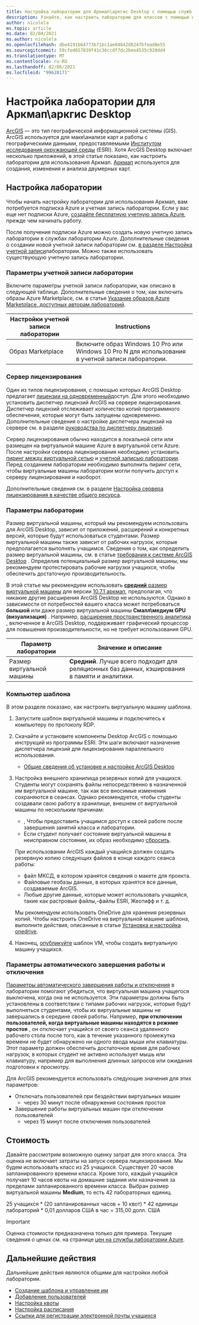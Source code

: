 ```yaml
---
title: Настройка лаборатории для Аркмап\аркгис Desktop с помощью служб лаборатории Azure | Документация Майкрософт
description: Узнайте, как настроить лабораторию для классов с помощью ArcGIS.
author: nicolela
ms.topic: article
ms.date: 02/04/2021
ms.author: nicolela
ms.openlocfilehash: dbe4191b64773b71bc1ae04842d824fbfead8e55
ms.sourcegitcommit: 59cfed657839f41c36ccdf7dc2bee4535c920dd4
ms.translationtype: MT
ms.contentlocale: ru-RU
ms.lasthandoff: 02/06/2021
ms.locfileid: "99628171"
---
```

# <a name="set-up-a-lab-for-arcmaparcgis-desktop"></a>Настройка лаборатории для Аркмап\аркгис Desktop

[ArcGIS](https://www.esri.com/en-us/arcgis/products/arcgis-solutions/overview) — это тип географической информационной системы (GIS).  ArcGIS используется для маке\анализе карт и работы с географическими данными, предоставляемыми [Институтом исследования окружающей среды](https://www.esri.com/en-us/home) (ESRI).  Хотя ArcGIS Desktop включает несколько приложений, в этой статье показано, как настроить лаборатории для использования Аркмап.  [Аркмап](https://desktop.arcgis.com/en/arcmap/latest/map/main/what-is-arcmap-.htm) используется для создания, изменения и анализа двумерных карт.

## <a name="lab-configuration"></a>Настройка лаборатории

Чтобы начать настройку лаборатории для использования Аркмап, вам потребуется подписка Azure и учетная запись лаборатории.  Если у вас еще нет подписки Azure, [создайте бесплатную учетную запись Azure](https://azure.microsoft.com/free/), прежде чем начинать работу.

После получения подписки Azure можно создать новую учетную запись лаборатории в службах лаборатории Azure.  Дополнительные сведения о создании новой учетной записи лаборатории см. [в разделе Настройка учетной записи](tutorial-setup-lab-account.md)лаборатории.  Можно также использовать существующую учетную запись лаборатории.

### <a name="lab-account-settings"></a>Параметры учетной записи лаборатории

Включите параметры учетной записи лаборатории, как описано в следующей таблице.  Дополнительные сведения о том, как включить образы Azure Marketplace, см. в статье [Указание образов Azure Marketplace, доступных авторам лабораторий](https://docs.microsoft.com/azure/lab-services/specify-marketplace-images).

| Настройки учетной записи лаборатории | Instructions |
| ------------------- | ------------ |
|Образ Marketplace| Включите образ Windows 10 Pro или Windows 10 Pro N для использования в учетной записи лаборатории.|

### <a name="licensing-server"></a>Сервер лицензирования

Один из типов лицензирования, с помощью которых ArcGIS Desktop предлагает [лицензии на одновременный](https://desktop.arcgis.com/en/license-manager/latest/license-manager-basics.htm)доступ.  Для этого необходимо установить диспетчер лицензий ArcGIS на сервере лицензирования.  Диспетчер лицензий отслеживает количество копий программного обеспечения, которые могут быть запущены одновременно.  Дополнительные сведения о настройке диспетчера лицензий на сервере см. в разделе [руководства по диспетчеру лицензий](https://desktop.arcgis.com/en/license-manager/latest/welcome.htm).

Сервер лицензирования обычно находится в локальной сети или размещен на виртуальной машине Azure в виртуальной сети Azure.  После настройки сервера лицензирования необходимо установить [пиринг между виртуальной сетью](https://docs.microsoft.com/azure/lab-services/how-to-connect-peer-virtual-network) и [учетной записью лаборатории](https://docs.microsoft.com/azure/lab-services/tutorial-setup-lab-account).  Перед созданием лаборатории необходимо выполнить пиринг сети, чтобы виртуальные машины лаборатории могли получить доступ к серверу лицензирования и наоборот.

Дополнительные сведения см. в разделе [Настройка сервера лицензирования в качестве общего ресурса](how-to-create-a-lab-with-shared-resource.md).

### <a name="lab-settings"></a>Параметры лаборатории

Размер виртуальной машины, который мы рекомендуем использовать для ArcGIS Desktop, зависит от приложений, расширений и конкретных версий, которые будут использоваться студентами.  Размер виртуальной машины также зависит от рабочих нагрузок, которые предполагается выполнять учащимся.  Сведения о том, как определить размер виртуальной машины, см. в статье [требования к системе ArcGIS Desktop](https://desktop.arcgis.com/en/system-requirements/latest/arcgis-desktop-system-requirements.htm) .  Определив потенциальный размер виртуальной машины, мы рекомендуем протестировать рабочие нагрузки учащихся, чтобы обеспечить достаточную производительность.

В этой статье мы рекомендуем использовать [ **средний** размер виртуальной машины](administrator-guide.md#vm-sizing) для версии [10.7.1 аркмап](https://desktop.arcgis.com/en/system-requirements/10.7/arcgis-desktop-system-requirements.htm), предполагая, что никакие другие расширения ArcGIS Desktop не используются.  Однако в зависимости от потребностей вашего класса может потребоваться **большой** или даже размер виртуальной машины **Смалл\медиум GPU (визуализация)** .  Например, [расширение пространственного аналитика](https://desktop.arcgis.com/en/arcmap/latest/tools/spatial-analyst-toolbox/gpu-processing-with-spatial-analyst.htm) , включенное в ArcGIS Desktop, поддерживает графический процессор для повышения производительности, но не требует использования GPU.

| Параметр лаборатории | Значение и описание |
| ------------ | ------------------ |
|Размер виртуальной машины| **Средний**.  Лучше всего подходит для реляционных баз данных, кэширования в памяти и аналитики.|  

### <a name="template-machine"></a>Компьютер шаблона

В этом разделе показано, как настроить виртуальную машину шаблона.

1.  Запустите шаблон виртуальной машины и подключитесь к компьютеру по протоколу RDP.

2.  Скачайте и установите компоненты Desktop ArcGIS с помощью инструкций из программы ESRI.  Эти шаги включают назначение диспетчера лицензий для лицензирования параллельного использования. 
    - [Общие сведения об установке и настройке ArcGIS Desktop](https://desktop.arcgis.com/arcmap/latest/get-started/installation-guide/introduction.htm)

3.  Настройка внешнего хранилища резервных копий для учащихся.  Студенты могут сохранять файлы непосредственно в назначенной им виртуальной машине, так как все вносимые изменения сохраняются в сеансах.  Однако рекомендуется, чтобы студенты создавали свою работу в хранилище, внешнем от виртуальной машины по нескольким причинам:
    - , Чтобы предоставить учащимся доступ к своей работе после завершения занятий класса и лаборатории.  
    - Если студент получает состояние виртуальной машины в неисправном состоянии, их образ необходимо [сбросить](how-to-set-virtual-machine-passwords.md#reset-vms).

    При использовании ArcGIS каждый учащийся должен создать резервную копию следующих файлов в конце каждого сеанса работы:

    - файл МКСД, в котором хранятся сведения о макете для проекта.
    - Файловые геобазы данных, в которых хранятся все данные, создаваемые ArcGIS.
    - Любые другие данные, которые может использовать учащийся, такие как растровые файлы,-файлы ESRI, Жеотифф и т. д.

    Мы рекомендуем использовать OneDrive для хранения резервных копий.  Чтобы настроить OneDrive на виртуальной машине шаблона, выполните действия, описанные в статье [Установка и настройка onedrive](how-to-prepare-windows-template.md#install-and-configure-onedrive). 

4.  Наконец, [опубликуйте](how-to-create-manage-template.md#publish-the-template-vm) шаблон VM, чтобы создать виртуальную машину учащихся.

### <a name="auto-shutdown-and-disconnect-settings"></a>Параметры автоматического завершения работы и отключения

[Параметры автоматического завершения работы и отключения](cost-management-guide.md#automatic-shutdown-settings-for-cost-control) в лаборатории помогают убедиться, что виртуальная машина учащегося выключена, когда она не используется.  Эти параметры должны быть установлены в соответствии с типами рабочих нагрузок, которые будут выполняться студентами, чтобы их виртуальные машины не завершались в середине своей работы.  Например, **при отключении пользователей, когда виртуальные машины находятся в режиме простоя** , он отключает учащийся от своего сеанса удаленного рабочего стола после того, как в течение указанного промежутка времени не будет обнаружено ни одного ввода мыши или клавиатуры.  Этот параметр должен обеспечить достаточное время для рабочих нагрузок, в которых студент не активно использует мышь или клавиатуру, например для выполнения длинных запросов или ожидания подготовки к просмотру.

Для ArcGIS рекомендуется использовать следующие значения для этих параметров:
- Отключать пользователей при бездействии виртуальных машин
    - через 30 минут после обнаружения состояния простоя
- Завершение работы виртуальных машин при отключении пользователей
    - через 15 минут после отключения пользователей

## <a name="cost"></a>Стоимость

Давайте рассмотрим возможную оценку затрат для этого класса. Эта оценка не включает затраты на запуск сервера лицензирования. Мы будем использовать класс из 25 учащихся. Существует 20 часов запланированного времени класса. Кроме того, каждый учащийся получает 10 часов квоты на домашние задания или назначения за пределами запланированного времени класса. Выбран размер виртуальной машины **Medium**, то есть 42 лабораторных единиц.

25 учащихся \* (20 запланированных часов + 10 квот) \* 42 единицы лабораторий * 0,01 долларов США в час = 315,00 долл. США

>[!IMPORTANT]
> Оценка стоимости предназначена только для примера.  Текущие сведения о ценах см. на странице [цен на службы лаборатории Azure](https://azure.microsoft.com/pricing/details/lab-services/).  

## <a name="next-steps"></a>Дальнейшие действия

Дальнейшие действия являются общими для настройки любой лаборатории.

- [Создание шаблона и управление им](how-to-create-manage-template.md)
- [Добавление пользователей](tutorial-setup-classroom-lab.md#add-users-to-the-lab)
- [Настройка квоты](how-to-configure-student-usage.md#set-quotas-for-users)
- [Настройка расписания](tutorial-setup-classroom-lab.md#set-a-schedule-for-the-lab)
- [Ссылки для регистрации электронной почты учащихся](how-to-configure-student-usage.md#send-invitations-to-users)